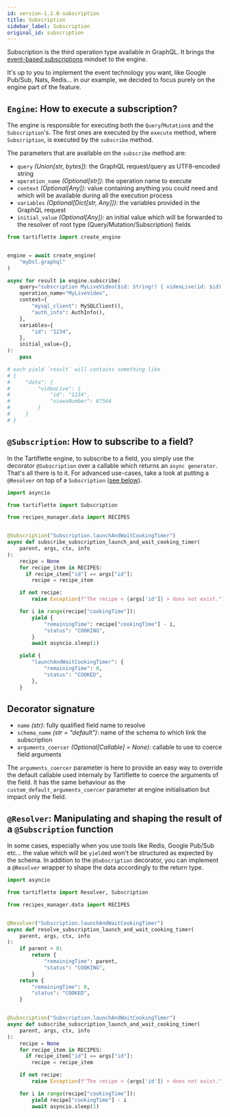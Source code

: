 ```yaml
---
id: version-1.2.0-subscription
title: Subscription
sidebar_label: Subscription
original_id: subscription
---
```


Subscription is the third operation type available in GraphQL. It brings the [event-based subscriptions](https://graphql.org/blog/subscriptions-in-graphql-and-relay/#event-based-subscriptions) mindset to the engine.

It's up to you to implement the event technology you want, like Google Pub/Sub, Nats, Redis... in our example, we decided to focus purely on the engine part of the feature.

## `Engine`: How to execute a subscription?

The engine is responsible for executing both the `Query`/`Mutation`s and the `Subscription`'s. The first ones are executed by the `execute` method, where `Subscription`, is executed by the `subscribe` method.

The parameters that are available on the `subscribe` method are:
* `query` _(Union[str, bytes])_: the GraphQL request/query as UTF8-encoded string
* `operation_name` _(Optional[str])_: the operation name to execute
* `context` _(Optional[Any])_: value containing anything you could need and which will be available during all the execution process
* `variables` _(Optional[Dict[str, Any]])_: the variables provided in the GraphQL request
* `initial_value` _(Optional[Any])_: an initial value which will be forwarded to the resolver of root type (Query/Mutation/Subscription) fields

```python
from tartiflette import create_engine


engine = await create_engine(
    "myDsl.graphql"
)

async for result in engine.subscribe(
    query="subscription MyLiveVideo($id: String!) { videoLive(id: $id) { id viewsNumber } }",
    operation_name="MyLiveVideo",
    context={
        "mysql_client": MySQLClient(),
        "auth_info": AuthInfo(),
    },
    variables={
        "id": "1234",
    },
    initial_value={},
):
    pass

# each yield `result` will contains something like
# {
#     "data": {
#         "videoLive": {
#             "id": "1234",
#             "viewsNumber": 87564
#         }
#     }
# }
```

## `@Subscription`: How to subscribe to a field?

In the Tartiflette engine, to subscribe to a field, you simply use the decorator `@Subscription` over a callable which returns an `async generator`. That's all there is to it. For advanced use-cases, take a look at putting a `@Resolver` on top of a `Subscription` ([see below](#resolver-manipulating-and-shaping-the-result-of-a-subscription-function)).

```python
import asyncio

from tartiflette import Subscription

from recipes_manager.data import RECIPES


@Subscription("Subscription.launchAndWaitCookingTimer")
async def subscribe_subscription_launch_and_wait_cooking_timer(
    parent, args, ctx, info
):
    recipe = None
    for recipe_item in RECIPES:
      if recipe_item["id"] == args["id"]:
        recipe = recipe_item

    if not recipe:
        raise Exception(f"The recipe < {args['id']} > does not exist.")

    for i in range(recipe["cookingTime"]):
        yield {
            "remainingTime": recipe["cookingTime"] - i,
            "status": "COOKING",
        }
        await asyncio.sleep(1)

    yield {
        "launchAndWaitCookingTimer": {
            "remainingTime": 0,
            "status": "COOKED",
        },
    }
```

## Decorator signature

* `name` _(str)_: fully qualified field name to resolve
* `schema_name` _(str = "default")_: name of the schema to which link the subscription
* `arguments_coercer` _(Optional[Callable] = None)_: callable to use to coerce field arguments

The `arguments_coercer` parameter is here to provide an easy way to override the default callable used internaly by Tartiflette to coerce the arguments of the field. It has the same behaviour as the `custom_default_arguments_coercer` parameter at engine initialisation but impact only the field.

## `@Resolver`: Manipulating and shaping the result of a `@Subscription` function

In some cases, especially when you use tools like Redis, Google Pub/Sub etc... the value which will be `yield`ed won't be structured as expected by the schema. In addition to the `@Subscription` decorator, you can implement a `@Resolver` wrapper to shape the data accordingly to the return type.

```python
import asyncio

from tartiflette import Resolver, Subscription

from recipes_manager.data import RECIPES


@Resolver("Subscription.launchAndWaitCookingTimer")
async def resolve_subscription_launch_and_wait_cooking_timer(
    parent, args, ctx, info
):
    if parent > 0:
        return {
            "remainingTime": parent,
            "status": "COOKING",
        }
    return {
        "remainingTime": 0,
        "status": "COOKED",
    }


@Subscription("Subscription.launchAndWaitCookingTimer")
async def subscribe_subscription_launch_and_wait_cooking_timer(
    parent, args, ctx, info
):
    recipe = None
    for recipe_item in RECIPES:
      if recipe_item["id"] == args["id"]:
        recipe = recipe_item

    if not recipe:
        raise Exception(f"The recipe < {args['id']} > does not exist.")

    for i in range(recipe["cookingTime"]):
        yield recipe["cookingTime"] - i
        await asyncio.sleep(1)
```
